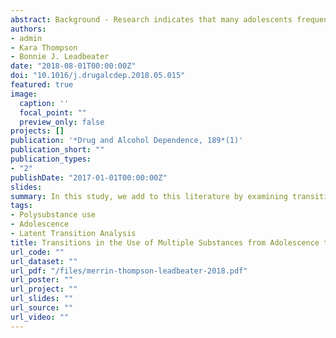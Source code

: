 ```yaml
---
abstract: Background - Research indicates that many adolescents frequently use multiple substances. This study examines stability and transitions in the use and co-use of multiple substances (cigarette, alcohol, marijuana, illicit drugs) from adolescence to young adulthood. Methods - Data were collected biennially from 662 youth in six assessments across ten years (2003–2013). We used latent class analysis (LCA) to classify youth by substances used at each wave and used latent transition analysis (LTA) to examine transition probabilities across waves. Results - At each wave, a three-class model best fit the data. Classes included a poly-use class, that had the highest probabilities of use among all substances, a co-use class, that had high probabilities of use of alcohol and marijuana, and an alcohol-dominate class that started with low probabilities of use among all substances but showed increasing probabilities of alcohol use, at later ages. LTA showed that the probability of remaining in the poly-use class was the most stable from one wave to the next, followed by the alcohol-dominate class, and the co- use class. The most transitions occurred for the co-use class, with more individuals transitioning to the poly-use class than to the alcohol-dominate class. Conclusions - Strong stability among adolescent substance use classes was found between waves. Transitions were typically to classes using more substances, although, transitions to use fewer substances was evident for some individuals. Distinguishing stable and transitioning classes of substance use and co-use provides opportunities for prevention and intervention to disrupt high-risk use classes.
authors:
- admin
- Kara Thompson
- Bonnie J. Leadbeater
date: "2018-08-01T00:00:00Z"
doi: "10.1016/j.drugalcdep.2018.05.015"
featured: true
image:
  caption: ''
  focal_point: ""
  preview_only: false
projects: []
publication: '*Drug and Alcohol Dependence, 189*(1)'
publication_short: ""
publication_types:
- "2"
publishDate: "2017-01-01T00:00:00Z"
slides: 
summary: In this study, we add to this literature by examining transitions among classes of four substances (i.e., cigarettes, binge drinking, marijuana, and illicit drugs) in a large sample followed for a decade from adolescence (ages 12–18) to young adulthood (ages 22–28).
tags:
- Polysubstance use
- Adolescence
- Latent Transition Analysis 
title: Transitions in the Use of Multiple Substances from Adolescence to Young Adulthood
url_code: ""
url_dataset: ""
url_pdf: "/files/merrin-thompson-leadbeater-2018.pdf"
url_poster: ""
url_project: ""
url_slides: ""
url_source: ""
url_video: ""
---
```

